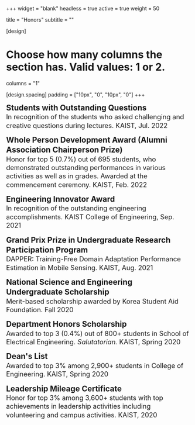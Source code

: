 +++
widget = "blank"
headless = true
active = true
weight = 50

title = "Honors"
subtitle = ""

[design]
  # Choose how many columns the section has. Valid values: 1 or 2.
  columns = "1"

[design.spacing]
  padding = ["10px", "0", "10px", "0"]
+++

<style>
  .award {font-size: 21px;}
  .award-description {font-size: 18px;}

  @media only screen and (max-width: 768px) {
    .award {font-size: 18px;}
    .award-description {font-size: 14px;}
  }
</style>

<p style="line-height:1.3">
  <span class="award"><b>Students with Outstanding Questions</b></span><br>
  <span class="award-description">In recognition of the students who asked challenging and creative questions during lectures. KAIST, Jul. 2022</span>
</p>

<p style="line-height:1.3">
  <span class="award"><b>Whole Person Development Award (Alumni Association Chairperson Prize)</b></span><br>
  <span class="award-description">Honor for top 5 (0.7%) out of 695 students, who demonstrated outstanding performances
in various activities as well as in grades. Awarded at the commencement ceremony. KAIST, Feb. 2022</span>
</p>

<p style="line-height:1.3">
  <span class="award"><b>Engineering Innovator Award</b></span><br>
  <span class="award-description">In recognition of the outstanding engineering accomplishments. KAIST College of Engineering, Sep. 2021</span>
</p>

<p style="line-height:1.3">
  <span class="award"><b>Grand Prix Prize in Undergraduate Research Participation Program</b></span><br>
  <span class="award-description">DAPPER: Training-Free Domain Adaptation Performance Estimation in Mobile Sensing. KAIST, Aug. 2021</span>
</p>

<p style="line-height:1.3">
  <span class="award"><b>National Science and Engineering Undergraduate Scholarship</b></span><br>
  <span class="award-description">Merit-based scholarship awarded by Korea Student Aid Foundation. Fall 2020</span>
</p>

<p style="line-height:1.3">
  <span class="award"><b>Department Honors Scholarship</b></span><br>
  <span class="award-description">Awarded to top 3 (0.4%) out of 800+ students in School of Electrical Engineering. <i>Salutatorian.</i> KAIST, Spring 2020</span>
</p>

<p style="line-height:1.3">
  <span class="award"><b>Dean's List</b></span><br>
  <span class="award-description">Awarded to top 3% among 2,900+ students in College of Engineering. KAIST, Spring 2020</span>
</p>

<p style="line-height:1.3">
  <span class="award"><b>Leadership Mileage Certificate</b></span><br>
  <span class="award-description">Honor for top 3% among 3,600+ students with top achievements in leadership activities including volunteering and campus activities. KAIST, 2020</span>
</p>
